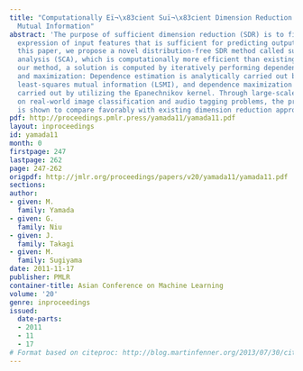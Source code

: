 ```yaml
---
title: "Computationally Eï¬\x83cient Suï¬\x83cient Dimension Reduction via Squared-Loss
  Mutual Information"
abstract: 'The purpose of sufficient dimension reduction (SDR) is to find a low-dimensional
  expression of input features that is sufficient for predicting output values. In
  this paper, we propose a novel distribution-free SDR method called sufficient component
  analysis (SCA), which is computationally more efficient than existing methods. In
  our method, a solution is computed by iteratively performing dependence estimation
  and maximization: Dependence estimation is analytically carried out by recently-proposed
  least-squares mutual information (LSMI), and dependence maximization is also analytically
  carried out by utilizing the Epanechnikov kernel. Through large-scale experiments
  on real-world image classification and audio tagging problems, the proposed method
  is shown to compare favorably with existing dimension reduction approaches.'
pdf: http://proceedings.pmlr.press/yamada11/yamada11.pdf
layout: inproceedings
id: yamada11
month: 0
firstpage: 247
lastpage: 262
page: 247-262
origpdf: http://jmlr.org/proceedings/papers/v20/yamada11/yamada11.pdf
sections: 
author:
- given: M.
  family: Yamada
- given: G.
  family: Niu
- given: J.
  family: Takagi
- given: M.
  family: Sugiyama
date: 2011-11-17
publisher: PMLR
container-title: Asian Conference on Machine Learning
volume: '20'
genre: inproceedings
issued:
  date-parts:
  - 2011
  - 11
  - 17
# Format based on citeproc: http://blog.martinfenner.org/2013/07/30/citeproc-yaml-for-bibliographies/
---
```

